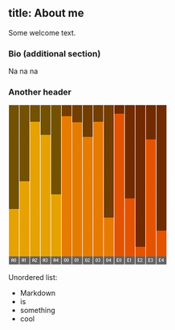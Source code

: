 title: About me
---
Some welcome text.

### Bio (additional section)

Na na na
### Another header
![Text alternative](wlo.jpg)

Unordered list:

*   Markdown
*   is
*   something
*   cool